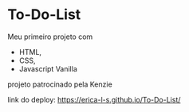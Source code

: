 # To-Do-List

Meu primeiro projeto com 
- HTML,
- CSS,
- Javascript Vanilla

projeto patrocinado pela Kenzie

link do deploy: https://erica-l-s.github.io/To-Do-List/
